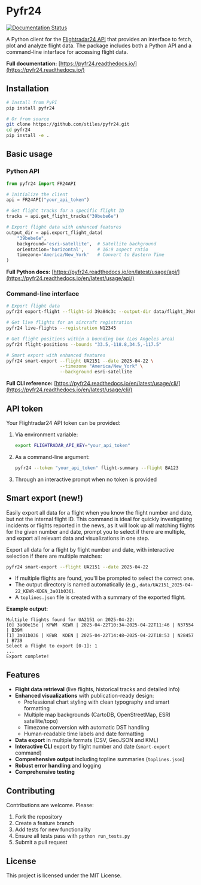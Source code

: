 # Pyfr24

[![Documentation Status](https://readthedocs.org/projects/pyfr24/badge/?version=latest)](https://pyfr24.readthedocs.io/en/latest/?badge=latest)

A Python client for the [Flightradar24 API](https://fr24api.flightradar24.com/) that provides an interface to fetch, plot and analyze flight data. The package includes both a Python API and a command-line interface for accessing flight data.

**Full documentation:** [https://pyfr24.readthedocs.io/](https://pyfr24.readthedocs.io/)

## Installation

```bash
# Install from PyPI
pip install pyfr24

# Or from source
git clone https://github.com/stiles/pyfr24.git
cd pyfr24
pip install -e .
```

## Basic usage

### Python API

```python
from pyfr24 import FR24API

# Initialize the client
api = FR24API("your_api_token")

# Get flight tracks for a specific flight ID
tracks = api.get_flight_tracks("39bebe6e")

# Export flight data with enhanced features
output_dir = api.export_flight_data(
    "39bebe6e",
    background='esri-satellite',  # Satellite background
    orientation='horizontal',     # 16:9 aspect ratio
    timezone='America/New_York'   # Convert to Eastern Time
)
```

**Full Python docs:** [https://pyfr24.readthedocs.io/en/latest/usage/api/](https://pyfr24.readthedocs.io/en/latest/usage/api/)

### Command-line interface

```bash
# Export flight data
pyfr24 export-flight --flight-id 39a84c3c --output-dir data/flight_39a84c3c

# Get live flights for an aircraft registration
pyfr24 live-flights --registration N12345

# Get flight positions within a bounding box (Los Angeles area)
pyfr24 flight-positions --bounds "33.5,-118.8,34.5,-117.5"

# Smart export with enhanced features
pyfr24 smart-export --flight UA2151 --date 2025-04-22 \
                    --timezone "America/New_York" \
                    --background esri-satellite
```

**Full CLI reference:** [https://pyfr24.readthedocs.io/en/latest/usage/cli/](https://pyfr24.readthedocs.io/en/latest/usage/cli/)

## API token

Your Flightradar24 API token can be provided:

1. Via environment variable:
   ```bash
   export FLIGHTRADAR_API_KEY="your_api_token"
   ```

2. As a command-line argument:
   ```bash
   pyfr24 --token "your_api_token" flight-summary --flight BA123
   ```

3. Through an interactive prompt when no token is provided

## Smart export (new!)

Easily export all data for a flight when you know the flight number and date, but not the internal flight ID. This command is ideal for quickly investigating incidents or flights reported in the news, as it will look up all matching flights for the given number and date, prompt you to select if there are multiple, and export all relevant data and visualizations in one step.

Export all data for a flight by flight number and date, with interactive selection if there are multiple matches:

```bash
pyfr24 smart-export --flight UA2151 --date 2025-04-22
```

- If multiple flights are found, you'll be prompted to select the correct one.
- The output directory is named automatically (e.g., `data/UA2151_2025-04-22_KEWR-KDEN_3a01b036`).
- A `toplines.json` file is created with a summary of the exported flight.

**Example output:**
```
Multiple flights found for UA2151 on 2025-04-22:
[0] 3a00e15e | KPWM  KEWR | 2025-04-22T10:34–2025-04-22T11:46 | N37554 | B39M
[1] 3a01b036 | KEWR  KDEN | 2025-04-22T14:48–2025-04-22T18:53 | N28457 | B739
Select a flight to export [0-1]: 1
...
Export complete!
```

## Features

- **Flight data retrieval** (live flights, historical tracks and detailed info)
- **Enhanced visualizations** with publication-ready design:
  - Professional chart styling with clean typography and smart formatting
  - Multiple map backgrounds (CartoDB, OpenStreetMap, ESRI satellite/topo)
  - Timezone conversion with automatic DST handling
  - Human-readable time labels and date formatting
- **Data export** in multiple formats (CSV, GeoJSON and KML)
- **Interactive CLI** export by flight number and date (`smart-export` command)
- **Comprehensive output** including topline summaries (`toplines.json`)
- **Robust error handling** and logging
- **Comprehensive testing**

## Contributing

Contributions are welcome. Please:

1. Fork the repository
2. Create a feature branch
3. Add tests for new functionality
4. Ensure all tests pass with `python run_tests.py`
5. Submit a pull request

## License

This project is licensed under the MIT License.
